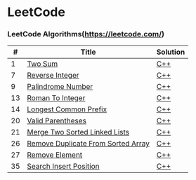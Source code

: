 # LeetCode

### LeetCode Algorithms(https://leetcode.com/)

|#|Title|Solution|
|---|---|---|
|1|[Two Sum](https://leetcode.com/problems/two-sum/)| [C++](./Solutions/twoSum.cpp)|
|7|[Reverse Integer](https://leetcode.com/problems/reverse-integer/)| [C++](./Solutions/reverseInteger.cpp)|
|9|[Palindrome Number](https://leetcode.com/problems/palindrome-number)| [C++](./Solutions/palindromeNumber.cpp)|
|13|[Roman To Integer](https://leetcode.com/problems/roman-to-integer)| [C++](./Solutions/romanToInteger.cpp)|
|14|[Longest Common Prefix](https://leetcode.com/problems/longest-common-prefix/)| [C++](./Solutions/longestCommonPrefix.cpp)|
|20|[Valid Parentheses](https://leetcode.com/problems/valid-parentheses/)| [C++](./Solutions/validParentheses.cpp)|
|21|[Merge Two Sorted Linked Lists](https://leetcode.com/problems/merge-two-sorted-lists/)| [C++](./Solutions/mergeTwoSortedLinkedLists.cpp)|
|26|[Remove Duplicate From Sorted Array](https://leetcode.com/problems/remove-duplicates-from-sorted-array/)| [C++](./Solutions/removeDuplicateFromSortedArray.cpp)|
|27|[Remove Element](https://leetcode.com/problems/remove-element/)| [C++](./Solutions/removeElement.cpp)|
|35|[Search Insert Position](https://leetcode.com/problems/search-insert-position/)| [C++](./Solutions/searchInsertPosition.cpp)|
